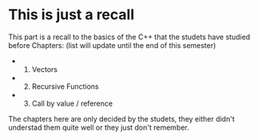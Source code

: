 # This is just a recall

This part is a recall to the basics of the C++ that the studets have studied before
Chapters: (list will update until the end of this semester)

- 1. Vectors
- 2. Recursive Functions
- 3. Call by value / reference

The chapters here are only decided by the studets, they either didn't understad them quite well or they just don't remember.
